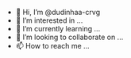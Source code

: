 - 👋 Hi, I’m @dudinhaa-crvg
- 👀 I’m interested in ...
- 🌱 I’m currently learning ...
- 💞️ I’m looking to collaborate on ...
- 📫 How to reach me ...

<!---
dudinhaa-crvg/dudinhaa-crvg is a ✨ special ✨ repository because its `README.md` (this file) appears on your GitHub profile.
You can click the Preview link to take a look at your changes.
--->
